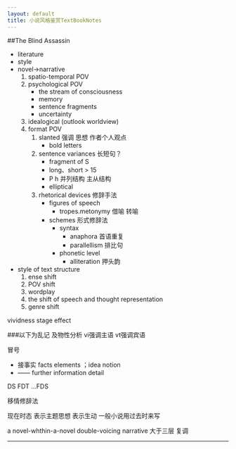 ```yaml
---
layout: default
title: 小说风格鉴赏TextBookNotes
---
```


##The Blind Assassin

* literature
* style
* novel->narrative
	1. spatio-temporal POV
	2. psychological POV
		+ the stream of consciousness
		+ memory
		+ sentence fragments
		+ uncertainty
	3. idealogical (outlook worldview)
	4. format POV
  		1. slanted 强调 思想 作者个人观点
			- bold letters
  		2. sentence variances 长短句？
			- fragment of S
			- long、short > 15
			- P h 并列结构 主从结构
			- elliptical
  		3. rhetorical devices 修辞手法
			- figures of speech
				+ tropes.metonymy 借喻 转喻
			- schemes 形式修辞法
				+ syntax
					+ anaphora 首语重复
					+ parallellism 排比句
				+ phonetic level
					+ alliteration 押头韵
* style of text structure
	1. ense shift
	2. POV shift
	3. wordplay
	4. the shift of speech and thought representation
	5. genre shift

vividness  stage effect



###以下为乱记
及物性分析 vi强调主语 vt强调宾语

冒号
+ 接事实 facts elements ；idea notion
+ —— further information detail

DS FDT ...FDS

移情修辞法

现在时态 表示主题思想 表示生动 一般小说用过去时来写

a novel-whthin-a-novel
double-voicing narrative 大于三层 复调

***
